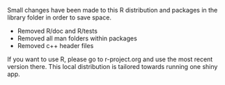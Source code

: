 Small changes have been made to this R distribution and packages in the library folder in order to save space.

* Removed R/doc and R/tests
* Removed all man folders within packages
* Removed c++ header files

If you want to use R, please go to r-project.org and use the most recent version there. This local distribution is tailored towards running one shiny app.
